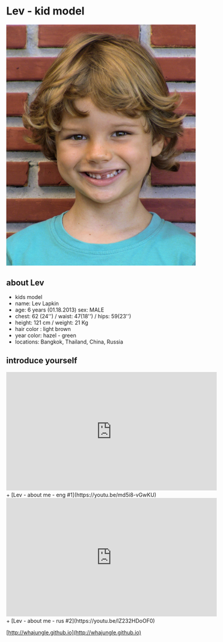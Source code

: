 # Lev - kid model

![lev whajungle](../pics/lev_bio_1.jpg)

## about Lev

+ kids model
+ name: Lev Lapkin
+ age: 6 years (01.18.2013) sex: MALE
+ chest: 62 (24'') / waist: 47(18'') / hips: 59(23'')
+ height: 121 сm  / weight: 21 Kg
+ hair color : light brown
+ year color: hazel - green
+ locations: Bangkok, Thailand, China, Russia

## introduce yourself

<iframe width="560" height="315" src="https://www.youtube.com/embed/md5i8-vGwKU" frameborder="0" allow="accelerometer; autoplay; encrypted-media; gyroscope; picture-in-picture" allowfullscreen></iframe>
+ [Lev - about me - eng #1](https://youtu.be/md5i8-vGwKU)

<iframe width="560" height="315" src="https://www.youtube.com/embed/lZ232HDoOF0" frameborder="0" allow="accelerometer; autoplay; encrypted-media; gyroscope; picture-in-picture" allowfullscreen></iframe>
+ [Lev - about me - rus #2](https://youtu.be/lZ232HDoOF0)

[http://whajungle.github.io](http://whajungle.github.io)

